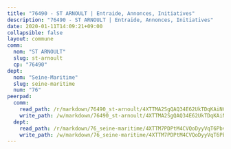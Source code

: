 ```yaml
---
title: "76490 - ST ARNOULT | Entraide, Annonces, Initiatives"
description: "76490 - ST ARNOULT | Entraide, Annonces, Initiatives"
date: 2020-01-11T14:09:21+09:00
collapsible: false
layout: commune
comm:
  nom: "ST ARNOULT"
  slug: st-arnoult
  cp: "76490"
dept:
  nom: "Seine-Maritime"
  slug: seine-maritime
  num: "76"
peerpad:
  comm:
    read_path: /r/markdown/76490_st-arnoult/4XTTMA2SgQAQ34E62UkTDqKAiNC6r3Kmcc5bxfgK9V7TXFXeP
    write_path: /w/markdown/76490_st-arnoult/4XTTMA2SgQAQ34E62UkTDqKAiNC6r3Kmcc5bxfgK9V7TXFXeP-K3TgTmhV37JmQRzn7c65KpdaQPQJiCw1UBrfzhpeKNnPSz7S943PEsL72x4geTD8kXSwWb5HczbDz7gWjid9krPW85rnTu1czbtWJSEmfHKeTv9VrimjgMR38TKXPbsVvAWsmzRm
  dept:
    read_path: /r/markdown/76_seine-maritime/4XTTM7PDPtM4CVQoDyyVqT6Pbvj1SVtndpXJdTDsc7xwdMTdt
    write_path: /w/markdown/76_seine-maritime/4XTTM7PDPtM4CVQoDyyVqT6Pbvj1SVtndpXJdTDsc7xwdMTdt-K3TgUmo7Qwp8ZQz8qKFjC8WCY27ypEpX2c8BXeSV9rrPY1zRZn2SrYwkBXF8VnHkcepiXsccFfKHYuT2JNgSMXxLRaUGRu6o5B3BB15nZxEho97cTz3yC4eRTX4hZM1hcyAZrn8r
---
```


